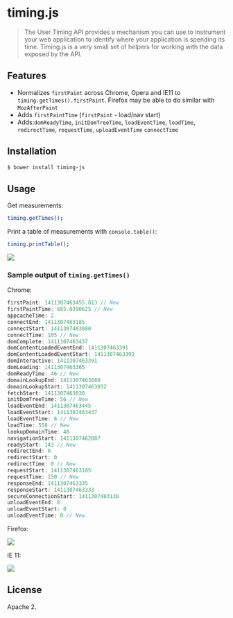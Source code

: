 timing.js
=========

> The User Timing API provides a mechanism you can use to instrument your web application to identify where your application is spending its time. Timing.js is a very small set of helpers for working with the data exposed by the API.

## Features

* Normalizes `firstPaint` across Chrome, Opera and IE11 to `timing.getTimes().firstPaint`. Firefox may be able to do similar with `MozAfterPaint`
* Adds `firstPaintTime` (`firstPaint` - load/nav start)
* Adds:`domReadyTime`, `initDomTreeTime`, `loadEventTime`, `loadTime`, `redirectTime`, `requestTime`, `uploadEventTime` `connectTime`

## Installation

```sh
$ bower install timing-js
```

## Usage

Get measurements:

```sh
timing.getTimes();
```

Print a table of measurements with `console.table()`:

```sh
timing.printTable();
```

![](http://i.imgur.com/YXAWjwg.png)


### Sample output of `timing.getTimes()`

Chrome:

```javascript
firstPaint: 1411307463455.813 // New
firstPaintTime: 685.0390625 // New
appcacheTime: 2
connectEnd: 1411307463185
connectStart: 1411307463080
connectTime: 105 // New
domComplete: 1411307463437
domContentLoadedEventEnd: 1411307463391
domContentLoadedEventStart: 1411307463391
domInteractive: 1411307463391
domLoading: 1411307463365
domReadyTime: 46 // New
domainLookupEnd: 1411307463080
domainLookupStart: 1411307463032
fetchStart: 1411307463030
initDomTreeTime: 56 // New
loadEventEnd: 1411307463445
loadEventStart: 1411307463437
loadEventTime: 8 // New
loadTime: 558 // New
lookupDomainTime: 48
navigationStart: 1411307462887
readyStart: 143 // New
redirectEnd: 0
redirectStart: 0
redirectTime: 0 // New
requestStart: 1411307463185
requestTime: 150 // New
responseEnd: 1411307463335
responseStart: 1411307463333
secureConnectionStart: 1411307463130
unloadEventEnd: 0
unloadEventStart: 0
unloadEventTime: 0 // New
```

Firefox:

![](http://i.imgur.com/Drr4A6B.png)

IE 11:

![](http://i.imgur.com/ekVHk3P.png)

## License

Apache 2.
